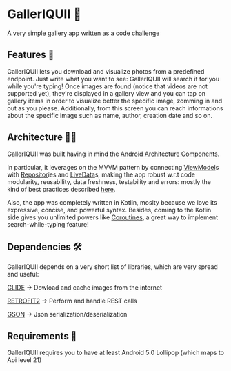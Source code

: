 # GallerIQUII 📱
A very simple gallery app written as a code challenge

## Features 🧰
GallerIQUII lets you download and visualize photos from a predefined endpoint. Just write what you
want to see: GallerIQUII will search it for you while you're typing!
Once images are found (notice that videos are not supported yet), they're displayed in a gallery
view and you can tap on gallery items in order to visualize better the specific image, zomming in
and out as you please. Additionally, from this screen you can reach informations about the specific
image such as name, author, creation date and so on.

## Architecture 👷‍♀️
GallerIQUII was built having in mind the
[Android Architecture Components](https://developer.android.com/topic/libraries/architecture/).

In particular, it leverages on the MVVM pattern by connecting
[ViewModel](https://developer.android.com/topic/libraries/architecture/viewmodel)s
with [Repositor](https://developer.android.com/jetpack/guide#connect-viewmodel-repository)ies and
[LiveData](https://developer.android.com/topic/libraries/architecture/livedata)s,
making the app robust w.r.t code modularity, reusability, data freshness, testability and errors:
mostly the kind of best practices described
[here](https://developer.android.com/jetpack/guide#best-practices).

Also, the app was completely written in Kotlin, moslty because we love its expressive, concise, and
powerful syntax. Besides, coming to the Kotlin side gives you unlimited powers like
[Coroutines](https://developer.android.com/kotlin/coroutines),
a great way to implement search-while-typing feature!

## Dependencies 🛠️
GallerIQUII depends on a very short list of libraries, which are very spread and useful:

[GLIDE](https://github.com/bumptech/glide) → Dowload and cache images from the internet

[RETROFIT2](https://github.com/square/retrofit) → Perform and handle REST calls

[GSON](https://github.com/google/gson) → Json serialization/deserialization

## Requirements 📜
GallerIQUII requires you to have at least Android 5.0 Lollipop (which maps to Api level 21)
